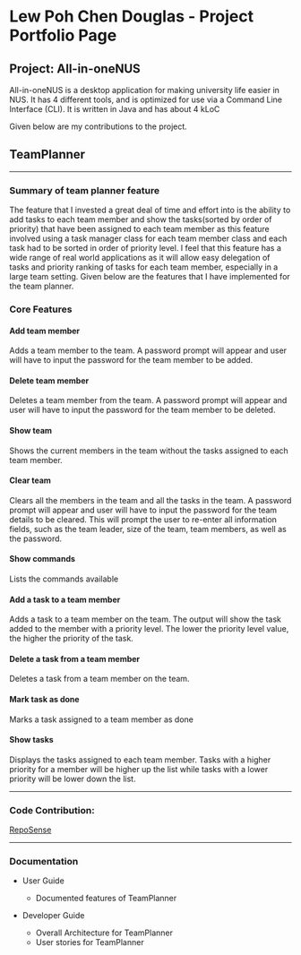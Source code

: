 # Lew Poh Chen Douglas - Project Portfolio Page

## Project: All-in-oneNUS

All-in-oneNUS is a desktop application for making university life easier in NUS. 
It has 4 different tools, and is optimized for use via a Command Line Interface (CLI). 
It is written in Java and has about 4 kLoC

Given below are my contributions to the project.


## TeamPlanner
***

### Summary of team planner feature
The feature that I invested a great deal of time and effort into is the ability to add tasks to each team member
and show the tasks(sorted by order of priority) that have been assigned to each team member as this feature involved
using a task manager class for each team member class and each task had to be sorted in order of priority level.
I feel that this feature has a wide range of real world applications as it will allow easy delegation of tasks
and priority ranking of tasks for each team member, especially in a large team setting. Given below are the features
that I have implemented for the team planner.

### Core Features

#### Add team member
Adds a team member to the team. A password prompt will appear and user will have to input the password for the team
member to be added.

#### Delete team member
Deletes a team member from the team. A password prompt will appear and user will have to input the password for the team
member to be deleted.

#### Show team
Shows the current members in the team without the tasks assigned to each team member.

#### Clear team
Clears all the members in the team and all the tasks in the team. A password prompt will appear and user will have to
input the password for the team details to be cleared.
This will prompt the user to re-enter all information fields, such as
the team leader, size of the team, team members, as well as the password.

#### Show commands
Lists the commands available

#### Add a task to a team member
Adds a task to a team member on the team. The output will show the task added to the member with a priority level.
The lower the priority level value, the higher the priority of the task.

#### Delete a task from a team member
Deletes a task from a team member on the team.

#### Mark task as done
Marks a task assigned to a team member as done

#### Show tasks
Displays the tasks assigned to each team member. Tasks with a higher priority for a member will be
higher up the list while tasks with a lower priority will be lower down the list.

***

### Code Contribution:
[RepoSense](https://nus-cs2113-ay2021s2.github.io/tp-dashboard/?search=douglaslewpc&sort=groupTitle&sortWithin=title&since=2021-03-05&timeframe=commit&mergegroup=&groupSelect=groupByRepos&breakdown=false)

***

### Documentation

* User Guide
  * Documented features of TeamPlanner

* Developer Guide
  * Overall Architecture for TeamPlanner
  * User stories for TeamPlanner
